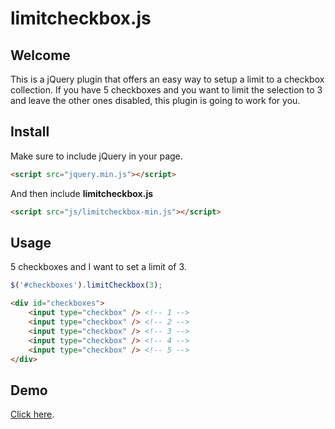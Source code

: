 limitcheckbox.js
===========

## Welcome

This is a jQuery plugin that offers an easy way to setup a limit to a checkbox collection. If you have 5 checkboxes and you want to limit the selection to 3 and leave the other ones disabled, this plugin is going to work for you.

## Install

Make sure to include jQuery in your page.

```html
<script src="jquery.min.js"></script>
```

And then include **limitcheckbox.js**

```html
<script src="js/limitcheckbox-min.js"></script>
```

## Usage

5 checkboxes and I want to set a limit of 3.

```javascript
$('#checkboxes').limitCheckbox(3);
```

```html
<div id="checkboxes">
    <input type="checkbox" /> <!-- 1 -->
    <input type="checkbox" /> <!-- 2 -->
    <input type="checkbox" /> <!-- 3 -->
    <input type="checkbox" /> <!-- 4 -->
    <input type="checkbox" /> <!-- 5 -->
</div>
```

## Demo

[Click here]().

